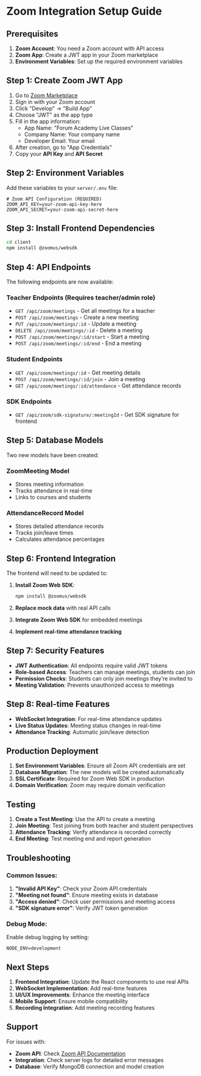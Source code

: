 # Zoom Integration Setup Guide

## Prerequisites

1. **Zoom Account**: You need a Zoom account with API access
2. **Zoom App**: Create a JWT app in your Zoom marketplace
3. **Environment Variables**: Set up the required environment variables

## Step 1: Create Zoom JWT App

1. Go to [Zoom Marketplace](https://marketplace.zoom.us/)
2. Sign in with your Zoom account
3. Click "Develop" → "Build App"
4. Choose "JWT" as the app type
5. Fill in the app information:
   - App Name: "Forum Academy Live Classes"
   - Company Name: Your company name
   - Developer Email: Your email
6. After creation, go to "App Credentials"
7. Copy your **API Key** and **API Secret**

## Step 2: Environment Variables

Add these variables to your `server/.env` file:

```env
# Zoom API Configuration (REQUIRED)
ZOOM_API_KEY=your-zoom-api-key-here
ZOOM_API_SECRET=your-zoom-api-secret-here
```

## Step 3: Install Frontend Dependencies

```bash
cd client
npm install @zoomus/websdk
```

## Step 4: API Endpoints

The following endpoints are now available:

### Teacher Endpoints (Requires teacher/admin role)
- `GET /api/zoom/meetings` - Get all meetings for a teacher
- `POST /api/zoom/meetings` - Create a new meeting
- `PUT /api/zoom/meetings/:id` - Update a meeting
- `DELETE /api/zoom/meetings/:id` - Delete a meeting
- `POST /api/zoom/meetings/:id/start` - Start a meeting
- `POST /api/zoom/meetings/:id/end` - End a meeting

### Student Endpoints
- `GET /api/zoom/meetings/:id` - Get meeting details
- `POST /api/zoom/meetings/:id/join` - Join a meeting
- `GET /api/zoom/meetings/:id/attendance` - Get attendance records

### SDK Endpoints
- `GET /api/zoom/sdk-signature/:meetingId` - Get SDK signature for frontend

## Step 5: Database Models

Two new models have been created:

### ZoomMeeting Model
- Stores meeting information
- Tracks attendance in real-time
- Links to courses and students

### AttendanceRecord Model
- Stores detailed attendance records
- Tracks join/leave times
- Calculates attendance percentages

## Step 6: Frontend Integration

The frontend will need to be updated to:

1. **Install Zoom Web SDK**:
   ```bash
   npm install @zoomus/websdk
   ```

2. **Replace mock data** with real API calls
3. **Integrate Zoom Web SDK** for embedded meetings
4. **Implement real-time attendance tracking**

## Step 7: Security Features

- **JWT Authentication**: All endpoints require valid JWT tokens
- **Role-based Access**: Teachers can manage meetings, students can join
- **Permission Checks**: Students can only join meetings they're invited to
- **Meeting Validation**: Prevents unauthorized access to meetings

## Step 8: Real-time Features

- **WebSocket Integration**: For real-time attendance updates
- **Live Status Updates**: Meeting status changes in real-time
- **Attendance Tracking**: Automatic join/leave detection

## Production Deployment

1. **Set Environment Variables**: Ensure all Zoom API credentials are set
2. **Database Migration**: The new models will be created automatically
3. **SSL Certificate**: Required for Zoom Web SDK in production
4. **Domain Verification**: Zoom may require domain verification

## Testing

1. **Create a Test Meeting**: Use the API to create a meeting
2. **Join Meeting**: Test joining from both teacher and student perspectives
3. **Attendance Tracking**: Verify attendance is recorded correctly
4. **End Meeting**: Test meeting end and report generation

## Troubleshooting

### Common Issues:

1. **"Invalid API Key"**: Check your Zoom API credentials
2. **"Meeting not found"**: Ensure meeting exists in database
3. **"Access denied"**: Check user permissions and meeting access
4. **"SDK signature error"**: Verify JWT token generation

### Debug Mode:

Enable debug logging by setting:
```env
NODE_ENV=development
```

## Next Steps

1. **Frontend Integration**: Update the React components to use real APIs
2. **WebSocket Implementation**: Add real-time features
3. **UI/UX Improvements**: Enhance the meeting interface
4. **Mobile Support**: Ensure mobile compatibility
5. **Recording Integration**: Add meeting recording features

## Support

For issues with:
- **Zoom API**: Check [Zoom API Documentation](https://marketplace.zoom.us/docs/api-reference)
- **Integration**: Check server logs for detailed error messages
- **Database**: Verify MongoDB connection and model creation

